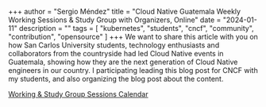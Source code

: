 +++
author = "Sergio Méndez"
title = "Cloud Native Guatemala Weekly Working Sessions & Study Group with Organizers, Online"
date = "2024-01-11"
description = ""
tags = [
    "kubernetes",
    "students",
    "cncf",
    "community",
    "contribution",
    "opensource"
]
+++
We want to share this article with you on how San Carlos University students, technology enthusiasts and collaborators from the countryside had led Cloud Native events in Guatemala, showing how they are the next generation of Cloud Native engineers in our country. I participating leading this blog post for CNCF with my students, and also organizing the blog post about the content.

[Working & Study Group Sessions Calendar](https://calendar.google.com/calendar/u/4/r?cid=OWE2YzE4ZDc5ZjQwMGQ4NzQxMzY0YWI1M2I0NGQxN2VhMTYzNGIyYjlhOWQyOWY4ZjYzMDY2NzhjN2RjZjU4ZkBncm91cC5jYWxlbmRhci5nb29nbGUuY29t)
<!--more-->
